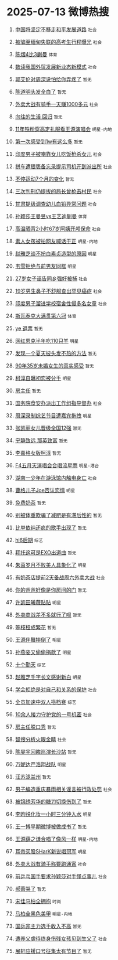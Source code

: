 # 2025-07-13 微博热搜 
1. [中国将坚定不移走和平发展道路](https://m.weibo.cn/search?containerid=100103type%3D1%26t%3D10%26q%3D%23%E4%B8%AD%E5%9B%BD%E5%B0%86%E5%9D%9A%E5%AE%9A%E4%B8%8D%E7%A7%BB%E8%B5%B0%E5%92%8C%E5%B9%B3%E5%8F%91%E5%B1%95%E9%81%93%E8%B7%AF%23&stream_entry_id=51&isnewpage=1&extparam=seat%3D1%26q%3D%2523%25E4%25B8%25AD%25E5%259B%25BD%25E5%25B0%2586%25E5%259D%259A%25E5%25AE%259A%25E4%25B8%258D%25E7%25A7%25BB%25E8%25B5%25B0%25E5%2592%258C%25E5%25B9%25B3%25E5%258F%2591%25E5%25B1%2595%25E9%2581%2593%25E8%25B7%25AF%2523%26filter_type%3Drealtimehot%26stream_entry_id%3D51%26c_type%3D51%26cate%3D10103%26dgr%3D0%26pos%3D0%26display_time%3D1752362935%26pre_seqid%3D17523629354450054479) `社会` 

2. [被骗至缅甸失联的高考生行程曝光](https://m.weibo.cn/search?containerid=100103type%3D1%26t%3D10%26q%3D%23%E8%A2%AB%E9%AA%97%E8%87%B3%E7%BC%85%E7%94%B8%E5%A4%B1%E8%81%94%E7%9A%84%E9%AB%98%E8%80%83%E7%94%9F%E8%A1%8C%E7%A8%8B%E6%9B%9D%E5%85%89%23&stream_entry_id=31&isnewpage=1&extparam=seat%3D1%26filter_type%3Drealtimehot%26band_rank%3D1%26c_type%3D31%26lcate%3D5001%26realpos%3D1%26q%3D%2523%25E8%25A2%25AB%25E9%25AA%2597%25E8%2587%25B3%25E7%25BC%2585%25E7%2594%25B8%25E5%25A4%25B1%25E8%2581%2594%25E7%259A%2584%25E9%25AB%2598%25E8%2580%2583%25E7%2594%259F%25E8%25A1%258C%25E7%25A8%258B%25E6%259B%259D%25E5%2585%2589%2523%26dgr%3D0%26cate%3D5001%26flag%3D2%26stream_entry_id%3D31%26pos%3D0%26display_time%3D1752362935%26pre_seqid%3D17523629354450054479) `社会` 

3. [陈熠4比3蒯曼](https://m.weibo.cn/search?containerid=100103type%3D1%26t%3D10%26q%3D%23%E9%99%88%E7%86%A04%E6%AF%943%E8%92%AF%E6%9B%BC%23&stream_entry_id=31&isnewpage=1&extparam=seat%3D1%26filter_type%3Drealtimehot%26band_rank%3D2%26c_type%3D31%26lcate%3D5001%26realpos%3D2%26q%3D%2523%25E9%2599%2588%25E7%2586%25A04%25E6%25AF%25943%25E8%2592%25AF%25E6%259B%25BC%2523%26dgr%3D0%26cate%3D5001%26flag%3D1%26stream_entry_id%3D31%26pos%3D1%26display_time%3D1752362935%26pre_seqid%3D17523629354450054479) `体育` 

4. [数读我国外贸发展新业态新模式](https://m.weibo.cn/search?containerid=100103type%3D1%26t%3D10%26q%3D%23%E6%95%B0%E8%AF%BB%E6%88%91%E5%9B%BD%E5%A4%96%E8%B4%B8%E5%8F%91%E5%B1%95%E6%96%B0%E4%B8%9A%E6%80%81%E6%96%B0%E6%A8%A1%E5%BC%8F%23&stream_entry_id=31&isnewpage=1&extparam=seat%3D1%26filter_type%3Drealtimehot%26band_rank%3D3%26c_type%3D31%26lcate%3D5001%26realpos%3D3%26q%3D%2523%25E6%2595%25B0%25E8%25AF%25BB%25E6%2588%2591%25E5%259B%25BD%25E5%25A4%2596%25E8%25B4%25B8%25E5%258F%2591%25E5%25B1%2595%25E6%2596%25B0%25E4%25B8%259A%25E6%2580%2581%25E6%2596%25B0%25E6%25A8%25A1%25E5%25BC%258F%2523%26dgr%3D0%26cate%3D5001%26flag%3D0%26stream_entry_id%3D31%26pos%3D2%26display_time%3D1752362935%26pre_seqid%3D17523629354450054479) `社会` 

5. [郭艾伦对周深说怕给你弄疼了](https://m.weibo.cn/search?containerid=100103type%3D1%26t%3D10%26q%3D%E9%83%AD%E8%89%BE%E4%BC%A6%E5%AF%B9%E5%91%A8%E6%B7%B1%E8%AF%B4%E6%80%95%E7%BB%99%E4%BD%A0%E5%BC%84%E7%96%BC%E4%BA%86&stream_entry_id=31&isnewpage=1&extparam=seat%3D1%26filter_type%3Drealtimehot%26band_rank%3D4%26c_type%3D31%26lcate%3D5001%26realpos%3D4%26q%3D%25E9%2583%25AD%25E8%2589%25BE%25E4%25BC%25A6%25E5%25AF%25B9%25E5%2591%25A8%25E6%25B7%25B1%25E8%25AF%25B4%25E6%2580%2595%25E7%25BB%2599%25E4%25BD%25A0%25E5%25BC%2584%25E7%2596%25BC%25E4%25BA%2586%26dgr%3D0%26cate%3D5001%26flag%3D16%26stream_entry_id%3D31%26pos%3D3%26display_time%3D1752362935%26pre_seqid%3D17523629354450054479) `暂无` 

6. [陈道明头发全白了](https://m.weibo.cn/search?containerid=100103type%3D1%26t%3D10%26q%3D%E9%99%88%E9%81%93%E6%98%8E%E5%A4%B4%E5%8F%91%E5%85%A8%E7%99%BD%E4%BA%86&stream_entry_id=31&isnewpage=1&extparam=seat%3D1%26filter_type%3Drealtimehot%26band_rank%3D5%26c_type%3D31%26lcate%3D5001%26realpos%3D5%26q%3D%25E9%2599%2588%25E9%2581%2593%25E6%2598%258E%25E5%25A4%25B4%25E5%258F%2591%25E5%2585%25A8%25E7%2599%25BD%25E4%25BA%2586%26dgr%3D0%26cate%3D5001%26flag%3D2%26stream_entry_id%3D31%26pos%3D4%26display_time%3D1752362935%26pre_seqid%3D17523629354450054479) `暂无` 

7. [外卖大战有骑手一天赚1000多元](https://m.weibo.cn/search?containerid=100103type%3D1%26t%3D10%26q%3D%23%E5%A4%96%E5%8D%96%E5%A4%A7%E6%88%98%E6%9C%89%E9%AA%91%E6%89%8B%E4%B8%80%E5%A4%A9%E8%B5%9A1000%E5%A4%9A%E5%85%83%23&stream_entry_id=31&isnewpage=1&extparam=seat%3D1%26filter_type%3Drealtimehot%26band_rank%3D6%26c_type%3D31%26lcate%3D5001%26realpos%3D6%26q%3D%2523%25E5%25A4%2596%25E5%258D%2596%25E5%25A4%25A7%25E6%2588%2598%25E6%259C%2589%25E9%25AA%2591%25E6%2589%258B%25E4%25B8%2580%25E5%25A4%25A9%25E8%25B5%259A1000%25E5%25A4%259A%25E5%2585%2583%2523%26dgr%3D0%26cate%3D5001%26flag%3D0%26stream_entry_id%3D31%26pos%3D5%26display_time%3D1752362935%26pre_seqid%3D17523629354450054479) `社会` 

8. [向往的生活 回归](https://m.weibo.cn/search?containerid=100103type%3D1%26t%3D10%26q%3D%E5%90%91%E5%BE%80%E7%9A%84%E7%94%9F%E6%B4%BB+%E5%9B%9E%E5%BD%92&stream_entry_id=31&isnewpage=1&extparam=seat%3D1%26filter_type%3Drealtimehot%26band_rank%3D7%26c_type%3D31%26lcate%3D5001%26realpos%3D7%26q%3D%25E5%2590%2591%25E5%25BE%2580%25E7%259A%2584%25E7%2594%259F%25E6%25B4%25BB%2520%25E5%259B%259E%25E5%25BD%2592%26dgr%3D0%26cate%3D5001%26flag%3D2%26stream_entry_id%3D31%26pos%3D6%26display_time%3D1752362935%26pre_seqid%3D17523629354450054479) `暂无` 

9. [11年铁粉穿高定礼服看王源演唱会](https://m.weibo.cn/search?containerid=100103type%3D1%26t%3D10%26q%3D%2311%E5%B9%B4%E9%93%81%E7%B2%89%E7%A9%BF%E9%AB%98%E5%AE%9A%E7%A4%BC%E6%9C%8D%E7%9C%8B%E7%8E%8B%E6%BA%90%E6%BC%94%E5%94%B1%E4%BC%9A%23&stream_entry_id=31&isnewpage=1&extparam=seat%3D1%26filter_type%3Drealtimehot%26band_rank%3D8%26c_type%3D31%26lcate%3D5001%26realpos%3D8%26q%3D%252311%25E5%25B9%25B4%25E9%2593%2581%25E7%25B2%2589%25E7%25A9%25BF%25E9%25AB%2598%25E5%25AE%259A%25E7%25A4%25BC%25E6%259C%258D%25E7%259C%258B%25E7%258E%258B%25E6%25BA%2590%25E6%25BC%2594%25E5%2594%25B1%25E4%25BC%259A%2523%26dgr%3D0%26cate%3D5001%26flag%3D2%26stream_entry_id%3D31%26pos%3D7%26display_time%3D1752362935%26pre_seqid%3D17523629354450054479) `明星-内地` 

10. [第一次感受到1w有这么多](https://m.weibo.cn/search?containerid=100103type%3D1%26t%3D10%26q%3D%E7%AC%AC%E4%B8%80%E6%AC%A1%E6%84%9F%E5%8F%97%E5%88%B01w%E6%9C%89%E8%BF%99%E4%B9%88%E5%A4%9A&stream_entry_id=31&isnewpage=1&extparam=seat%3D1%26filter_type%3Drealtimehot%26band_rank%3D9%26c_type%3D31%26lcate%3D5001%26realpos%3D9%26q%3D%25E7%25AC%25AC%25E4%25B8%2580%25E6%25AC%25A1%25E6%2584%259F%25E5%258F%2597%25E5%2588%25B01w%25E6%259C%2589%25E8%25BF%2599%25E4%25B9%2588%25E5%25A4%259A%26dgr%3D0%26cate%3D5001%26flag%3D2%26stream_entry_id%3D31%26pos%3D8%26display_time%3D1752362935%26pre_seqid%3D17523629354450054479) `暂无` 

11. [印度男子被嘲靠女儿吃饭枪杀女儿](https://m.weibo.cn/search?containerid=100103type%3D1%26t%3D10%26q%3D%23%E5%8D%B0%E5%BA%A6%E7%94%B7%E5%AD%90%E8%A2%AB%E5%98%B2%E9%9D%A0%E5%A5%B3%E5%84%BF%E5%90%83%E9%A5%AD%E6%9E%AA%E6%9D%80%E5%A5%B3%E5%84%BF%23&stream_entry_id=31&isnewpage=1&extparam=seat%3D1%26filter_type%3Drealtimehot%26band_rank%3D10%26c_type%3D31%26lcate%3D5001%26realpos%3D10%26q%3D%2523%25E5%258D%25B0%25E5%25BA%25A6%25E7%2594%25B7%25E5%25AD%2590%25E8%25A2%25AB%25E5%2598%25B2%25E9%259D%25A0%25E5%25A5%25B3%25E5%2584%25BF%25E5%2590%2583%25E9%25A5%25AD%25E6%259E%25AA%25E6%259D%2580%25E5%25A5%25B3%25E5%2584%25BF%2523%26dgr%3D0%26cate%3D5001%26flag%3D0%26stream_entry_id%3D31%26pos%3D9%26display_time%3D1752362935%26pre_seqid%3D17523629354450054479) `社会` 

12. [拼车遭猥亵备忘录提示司机开到派出所](https://m.weibo.cn/search?containerid=100103type%3D1%26t%3D10%26q%3D%23%E6%8B%BC%E8%BD%A6%E9%81%AD%E7%8C%A5%E4%BA%B5%E5%A4%87%E5%BF%98%E5%BD%95%E6%8F%90%E7%A4%BA%E5%8F%B8%E6%9C%BA%E5%BC%80%E5%88%B0%E6%B4%BE%E5%87%BA%E6%89%80%23&stream_entry_id=31&isnewpage=1&extparam=seat%3D1%26filter_type%3Drealtimehot%26band_rank%3D11%26c_type%3D31%26lcate%3D5001%26realpos%3D11%26q%3D%2523%25E6%258B%25BC%25E8%25BD%25A6%25E9%2581%25AD%25E7%258C%25A5%25E4%25BA%25B5%25E5%25A4%2587%25E5%25BF%2598%25E5%25BD%2595%25E6%258F%2590%25E7%25A4%25BA%25E5%258F%25B8%25E6%259C%25BA%25E5%25BC%2580%25E5%2588%25B0%25E6%25B4%25BE%25E5%2587%25BA%25E6%2589%2580%2523%26dgr%3D0%26cate%3D5001%26flag%3D0%26stream_entry_id%3D31%26pos%3D10%26display_time%3D1752362935%26pre_seqid%3D17523629354450054479) `社会` 

13. [不停运动7个月的变化](https://m.weibo.cn/search?containerid=100103type%3D1%26t%3D10%26q%3D%E4%B8%8D%E5%81%9C%E8%BF%90%E5%8A%A87%E4%B8%AA%E6%9C%88%E7%9A%84%E5%8F%98%E5%8C%96&stream_entry_id=31&isnewpage=1&extparam=seat%3D1%26filter_type%3Drealtimehot%26band_rank%3D12%26c_type%3D31%26lcate%3D5001%26realpos%3D12%26q%3D%25E4%25B8%258D%25E5%2581%259C%25E8%25BF%2590%25E5%258A%25A87%25E4%25B8%25AA%25E6%259C%2588%25E7%259A%2584%25E5%258F%2598%25E5%258C%2596%26dgr%3D0%26cate%3D5001%26flag%3D1%26stream_entry_id%3D31%26pos%3D11%26display_time%3D1752362935%26pre_seqid%3D17523629354450054479) `暂无` 

14. [三次判刑仍提拔的局长曾枪击村民](https://m.weibo.cn/search?containerid=100103type%3D1%26t%3D10%26q%3D%23%E4%B8%89%E6%AC%A1%E5%88%A4%E5%88%91%E4%BB%8D%E6%8F%90%E6%8B%94%E7%9A%84%E5%B1%80%E9%95%BF%E6%9B%BE%E6%9E%AA%E5%87%BB%E6%9D%91%E6%B0%91%23&stream_entry_id=31&isnewpage=1&extparam=seat%3D1%26filter_type%3Drealtimehot%26band_rank%3D13%26c_type%3D31%26lcate%3D5001%26realpos%3D13%26q%3D%2523%25E4%25B8%2589%25E6%25AC%25A1%25E5%2588%25A4%25E5%2588%2591%25E4%25BB%258D%25E6%258F%2590%25E6%258B%2594%25E7%259A%2584%25E5%25B1%2580%25E9%2595%25BF%25E6%259B%25BE%25E6%259E%25AA%25E5%2587%25BB%25E6%259D%2591%25E6%25B0%2591%2523%26dgr%3D0%26cate%3D5001%26flag%3D0%26stream_entry_id%3D31%26pos%3D12%26display_time%3D1752362935%26pre_seqid%3D17523629354450054479) `社会` 

15. [甘肃提级调查幼儿血铅异常问题](https://m.weibo.cn/search?containerid=100103type%3D1%26t%3D10%26q%3D%23%E7%94%98%E8%82%83%E6%8F%90%E7%BA%A7%E8%B0%83%E6%9F%A5%E5%B9%BC%E5%84%BF%E8%A1%80%E9%93%85%E5%BC%82%E5%B8%B8%E9%97%AE%E9%A2%98%23&stream_entry_id=31&isnewpage=1&extparam=seat%3D1%26filter_type%3Drealtimehot%26band_rank%3D14%26c_type%3D31%26lcate%3D5001%26realpos%3D14%26q%3D%2523%25E7%2594%2598%25E8%2582%2583%25E6%258F%2590%25E7%25BA%25A7%25E8%25B0%2583%25E6%259F%25A5%25E5%25B9%25BC%25E5%2584%25BF%25E8%25A1%2580%25E9%2593%2585%25E5%25BC%2582%25E5%25B8%25B8%25E9%2597%25AE%25E9%25A2%2598%2523%26dgr%3D0%26cate%3D5001%26flag%3D0%26stream_entry_id%3D31%26pos%3D13%26display_time%3D1752362935%26pre_seqid%3D17523629354450054479) `社会` 

16. [孙颖莎王曼昱vs王艺迪蒯曼](https://m.weibo.cn/search?containerid=100103type%3D1%26t%3D10%26q%3D%23%E5%AD%99%E9%A2%96%E8%8E%8E%E7%8E%8B%E6%9B%BC%E6%98%B1vs%E7%8E%8B%E8%89%BA%E8%BF%AA%E8%92%AF%E6%9B%BC%23&stream_entry_id=31&isnewpage=1&extparam=seat%3D1%26filter_type%3Drealtimehot%26band_rank%3D15%26c_type%3D31%26lcate%3D5001%26realpos%3D15%26q%3D%2523%25E5%25AD%2599%25E9%25A2%2596%25E8%258E%258E%25E7%258E%258B%25E6%259B%25BC%25E6%2598%25B1vs%25E7%258E%258B%25E8%2589%25BA%25E8%25BF%25AA%25E8%2592%25AF%25E6%259B%25BC%2523%26dgr%3D0%26cate%3D5001%26flag%3D0%26stream_entry_id%3D31%26pos%3D14%26display_time%3D1752362935%26pre_seqid%3D17523629354450054479) `体育` 

17. [高温晒背2小时67岁阿姨开颅保命](https://m.weibo.cn/search?containerid=100103type%3D1%26t%3D10%26q%3D%23%E9%AB%98%E6%B8%A9%E6%99%92%E8%83%8C2%E5%B0%8F%E6%97%B667%E5%B2%81%E9%98%BF%E5%A7%A8%E5%BC%80%E9%A2%85%E4%BF%9D%E5%91%BD%23&stream_entry_id=31&isnewpage=1&extparam=seat%3D1%26filter_type%3Drealtimehot%26band_rank%3D16%26c_type%3D31%26lcate%3D5001%26realpos%3D16%26q%3D%2523%25E9%25AB%2598%25E6%25B8%25A9%25E6%2599%2592%25E8%2583%258C2%25E5%25B0%258F%25E6%2597%25B667%25E5%25B2%2581%25E9%2598%25BF%25E5%25A7%25A8%25E5%25BC%2580%25E9%25A2%2585%25E4%25BF%259D%25E5%2591%25BD%2523%26dgr%3D0%26cate%3D5001%26flag%3D0%26stream_entry_id%3D31%26pos%3D15%26display_time%3D1752362935%26pre_seqid%3D17523629354450054479) `社会` 

18. [素人女孩被拍网友喊话于正](https://m.weibo.cn/search?containerid=100103type%3D1%26t%3D10%26q%3D%23%E7%B4%A0%E4%BA%BA%E5%A5%B3%E5%AD%A9%E8%A2%AB%E6%8B%8D%E7%BD%91%E5%8F%8B%E5%96%8A%E8%AF%9D%E4%BA%8E%E6%AD%A3%23&stream_entry_id=31&isnewpage=1&extparam=seat%3D1%26filter_type%3Drealtimehot%26band_rank%3D17%26c_type%3D31%26lcate%3D5001%26realpos%3D17%26q%3D%2523%25E7%25B4%25A0%25E4%25BA%25BA%25E5%25A5%25B3%25E5%25AD%25A9%25E8%25A2%25AB%25E6%258B%258D%25E7%25BD%2591%25E5%258F%258B%25E5%2596%258A%25E8%25AF%259D%25E4%25BA%258E%25E6%25AD%25A3%2523%26dgr%3D0%26cate%3D5001%26flag%3D0%26stream_entry_id%3D31%26pos%3D16%26display_time%3D1752362935%26pre_seqid%3D17523629354450054479) `明星-内地` 

19. [赵雅芝谈不扮白素贞造型的原因](https://m.weibo.cn/search?containerid=100103type%3D1%26t%3D10%26q%3D%23%E8%B5%B5%E9%9B%85%E8%8A%9D%E8%B0%88%E4%B8%8D%E6%89%AE%E7%99%BD%E7%B4%A0%E8%B4%9E%E9%80%A0%E5%9E%8B%E7%9A%84%E5%8E%9F%E5%9B%A0%23&stream_entry_id=31&isnewpage=1&extparam=seat%3D1%26filter_type%3Drealtimehot%26band_rank%3D18%26c_type%3D31%26lcate%3D5001%26realpos%3D18%26q%3D%2523%25E8%25B5%25B5%25E9%259B%2585%25E8%258A%259D%25E8%25B0%2588%25E4%25B8%258D%25E6%2589%25AE%25E7%2599%25BD%25E7%25B4%25A0%25E8%25B4%259E%25E9%2580%25A0%25E5%259E%258B%25E7%259A%2584%25E5%258E%259F%25E5%259B%25A0%2523%26dgr%3D0%26cate%3D5001%26flag%3D0%26stream_entry_id%3D31%26pos%3D17%26display_time%3D1752362935%26pre_seqid%3D17523629354450054479) `明星` 

20. [韦雪拒绝与前男友同框](https://m.weibo.cn/search?containerid=100103type%3D1%26t%3D10%26q%3D%23%E9%9F%A6%E9%9B%AA%E6%8B%92%E7%BB%9D%E4%B8%8E%E5%89%8D%E7%94%B7%E5%8F%8B%E5%90%8C%E6%A1%86%23&stream_entry_id=31&isnewpage=1&extparam=seat%3D1%26filter_type%3Drealtimehot%26band_rank%3D19%26c_type%3D31%26lcate%3D5001%26realpos%3D19%26q%3D%2523%25E9%259F%25A6%25E9%259B%25AA%25E6%258B%2592%25E7%25BB%259D%25E4%25B8%258E%25E5%2589%258D%25E7%2594%25B7%25E5%258F%258B%25E5%2590%258C%25E6%25A1%2586%2523%26dgr%3D0%26cate%3D5001%26flag%3D0%26stream_entry_id%3D31%26pos%3D18%26display_time%3D1752362935%26pre_seqid%3D17523629354450054479) `明星` 

21. [27岁女子诬告同乡强奸被捕](https://m.weibo.cn/search?containerid=100103type%3D1%26t%3D10%26q%3D%2327%E5%B2%81%E5%A5%B3%E5%AD%90%E8%AF%AC%E5%91%8A%E5%90%8C%E4%B9%A1%E5%BC%BA%E5%A5%B8%E8%A2%AB%E6%8D%95%23&stream_entry_id=31&isnewpage=1&extparam=seat%3D1%26filter_type%3Drealtimehot%26band_rank%3D20%26c_type%3D31%26lcate%3D5001%26realpos%3D20%26q%3D%252327%25E5%25B2%2581%25E5%25A5%25B3%25E5%25AD%2590%25E8%25AF%25AC%25E5%2591%258A%25E5%2590%258C%25E4%25B9%25A1%25E5%25BC%25BA%25E5%25A5%25B8%25E8%25A2%25AB%25E6%258D%2595%2523%26dgr%3D0%26cate%3D5001%26flag%3D0%26stream_entry_id%3D31%26pos%3D19%26display_time%3D1752362935%26pre_seqid%3D17523629354450054479) `社会` 

22. [19岁男生鼻子不舒服查出罕见癌症](https://m.weibo.cn/search?containerid=100103type%3D1%26t%3D10%26q%3D%2319%E5%B2%81%E7%94%B7%E7%94%9F%E9%BC%BB%E5%AD%90%E4%B8%8D%E8%88%92%E6%9C%8D%E6%9F%A5%E5%87%BA%E7%BD%95%E8%A7%81%E7%99%8C%E7%97%87%23&stream_entry_id=31&isnewpage=1&extparam=seat%3D1%26filter_type%3Drealtimehot%26band_rank%3D21%26c_type%3D31%26lcate%3D5001%26realpos%3D21%26q%3D%252319%25E5%25B2%2581%25E7%2594%25B7%25E7%2594%259F%25E9%25BC%25BB%25E5%25AD%2590%25E4%25B8%258D%25E8%2588%2592%25E6%259C%258D%25E6%259F%25A5%25E5%2587%25BA%25E7%25BD%2595%25E8%25A7%2581%25E7%2599%258C%25E7%2597%2587%2523%26dgr%3D0%26cate%3D5001%26flag%3D0%26stream_entry_id%3D31%26pos%3D20%26display_time%3D1752362935%26pre_seqid%3D17523629354450054479) `社会` 

23. [印度男子溜进学校宿舍性侵多名女童](https://m.weibo.cn/search?containerid=100103type%3D1%26t%3D10%26q%3D%23%E5%8D%B0%E5%BA%A6%E7%94%B7%E5%AD%90%E6%BA%9C%E8%BF%9B%E5%AD%A6%E6%A0%A1%E5%AE%BF%E8%88%8D%E6%80%A7%E4%BE%B5%E5%A4%9A%E5%90%8D%E5%A5%B3%E7%AB%A5%23&stream_entry_id=31&isnewpage=1&extparam=seat%3D1%26filter_type%3Drealtimehot%26band_rank%3D22%26c_type%3D31%26lcate%3D5001%26realpos%3D22%26q%3D%2523%25E5%258D%25B0%25E5%25BA%25A6%25E7%2594%25B7%25E5%25AD%2590%25E6%25BA%259C%25E8%25BF%259B%25E5%25AD%25A6%25E6%25A0%25A1%25E5%25AE%25BF%25E8%2588%258D%25E6%2580%25A7%25E4%25BE%25B5%25E5%25A4%259A%25E5%2590%258D%25E5%25A5%25B3%25E7%25AB%25A5%2523%26dgr%3D0%26cate%3D5001%26flag%3D0%26stream_entry_id%3D31%26pos%3D21%26display_time%3D1752362935%26pre_seqid%3D17523629354450054479) `社会` 

24. [斯瓦泰克大满贯第六冠](https://m.weibo.cn/search?containerid=100103type%3D1%26t%3D10%26q%3D%23%E6%96%AF%E7%93%A6%E6%B3%B0%E5%85%8B%E5%A4%A7%E6%BB%A1%E8%B4%AF%E7%AC%AC%E5%85%AD%E5%86%A0%23&stream_entry_id=31&isnewpage=1&extparam=seat%3D1%26filter_type%3Drealtimehot%26band_rank%3D23%26c_type%3D31%26lcate%3D5001%26realpos%3D23%26q%3D%2523%25E6%2596%25AF%25E7%2593%25A6%25E6%25B3%25B0%25E5%2585%258B%25E5%25A4%25A7%25E6%25BB%25A1%25E8%25B4%25AF%25E7%25AC%25AC%25E5%2585%25AD%25E5%2586%25A0%2523%26dgr%3D0%26cate%3D5001%26flag%3D0%26stream_entry_id%3D31%26pos%3D22%26display_time%3D1752362935%26pre_seqid%3D17523629354450054479) `体育` 

25. [ye 退票](https://m.weibo.cn/search?containerid=100103type%3D1%26t%3D10%26q%3Dye+%E9%80%80%E7%A5%A8&stream_entry_id=31&isnewpage=1&extparam=seat%3D1%26filter_type%3Drealtimehot%26band_rank%3D24%26c_type%3D31%26lcate%3D5001%26realpos%3D24%26q%3Dye%2520%25E9%2580%2580%25E7%25A5%25A8%26dgr%3D0%26cate%3D5001%26flag%3D0%26stream_entry_id%3D31%26pos%3D23%26display_time%3D1752362935%26pre_seqid%3D17523629354450054479) `暂无` 

26. [网红恩克半年吃110只羊](https://m.weibo.cn/search?containerid=100103type%3D1%26t%3D10%26q%3D%23%E7%BD%91%E7%BA%A2%E6%81%A9%E5%85%8B%E5%8D%8A%E5%B9%B4%E5%90%83110%E5%8F%AA%E7%BE%8A%23&stream_entry_id=31&isnewpage=1&extparam=seat%3D1%26filter_type%3Drealtimehot%26band_rank%3D25%26c_type%3D31%26lcate%3D5001%26realpos%3D25%26q%3D%2523%25E7%25BD%2591%25E7%25BA%25A2%25E6%2581%25A9%25E5%2585%258B%25E5%258D%258A%25E5%25B9%25B4%25E5%2590%2583110%25E5%258F%25AA%25E7%25BE%258A%2523%26dgr%3D0%26cate%3D5001%26flag%3D0%26stream_entry_id%3D31%26pos%3D24%26display_time%3D1752362935%26pre_seqid%3D17523629354450054479) `明星` 

27. [发现一个夏天披头发不热的方法](https://m.weibo.cn/search?containerid=100103type%3D1%26t%3D10%26q%3D%E5%8F%91%E7%8E%B0%E4%B8%80%E4%B8%AA%E5%A4%8F%E5%A4%A9%E6%8A%AB%E5%A4%B4%E5%8F%91%E4%B8%8D%E7%83%AD%E7%9A%84%E6%96%B9%E6%B3%95&stream_entry_id=31&isnewpage=1&extparam=seat%3D1%26filter_type%3Drealtimehot%26band_rank%3D26%26c_type%3D31%26lcate%3D5001%26realpos%3D26%26q%3D%25E5%258F%2591%25E7%258E%25B0%25E4%25B8%2580%25E4%25B8%25AA%25E5%25A4%258F%25E5%25A4%25A9%25E6%258A%25AB%25E5%25A4%25B4%25E5%258F%2591%25E4%25B8%258D%25E7%2583%25AD%25E7%259A%2584%25E6%2596%25B9%25E6%25B3%2595%26dgr%3D0%26cate%3D5001%26flag%3D0%26stream_entry_id%3D31%26pos%3D25%26display_time%3D1752362935%26pre_seqid%3D17523629354450054479) `暂无` 

28. [90年35岁未婚女生的真实感受](https://m.weibo.cn/search?containerid=100103type%3D1%26t%3D10%26q%3D90%E5%B9%B435%E5%B2%81%E6%9C%AA%E5%A9%9A%E5%A5%B3%E7%94%9F%E7%9A%84%E7%9C%9F%E5%AE%9E%E6%84%9F%E5%8F%97&stream_entry_id=31&isnewpage=1&extparam=seat%3D1%26filter_type%3Drealtimehot%26band_rank%3D27%26c_type%3D31%26lcate%3D5001%26realpos%3D27%26q%3D90%25E5%25B9%25B435%25E5%25B2%2581%25E6%259C%25AA%25E5%25A9%259A%25E5%25A5%25B3%25E7%2594%259F%25E7%259A%2584%25E7%259C%259F%25E5%25AE%259E%25E6%2584%259F%25E5%258F%2597%26dgr%3D0%26cate%3D5001%26flag%3D0%26stream_entry_id%3D31%26pos%3D26%26display_time%3D1752362935%26pre_seqid%3D17523629354450054479) `暂无` 

29. [柯淳自曝初恋被分手](https://m.weibo.cn/search?containerid=100103type%3D1%26t%3D10%26q%3D%23%E6%9F%AF%E6%B7%B3%E8%87%AA%E6%9B%9D%E5%88%9D%E6%81%8B%E8%A2%AB%E5%88%86%E6%89%8B%23&stream_entry_id=31&isnewpage=1&extparam=seat%3D1%26filter_type%3Drealtimehot%26band_rank%3D28%26c_type%3D31%26lcate%3D5001%26realpos%3D28%26q%3D%2523%25E6%259F%25AF%25E6%25B7%25B3%25E8%2587%25AA%25E6%259B%259D%25E5%2588%259D%25E6%2581%258B%25E8%25A2%25AB%25E5%2588%2586%25E6%2589%258B%2523%26dgr%3D0%26cate%3D5001%26flag%3D0%26stream_entry_id%3D31%26pos%3D27%26display_time%3D1752362935%26pre_seqid%3D17523629354450054479) `明星` 

30. [房主任](https://m.weibo.cn/search?containerid=100103type%3D1%26t%3D10%26q%3D%E6%88%BF%E4%B8%BB%E4%BB%BB&stream_entry_id=31&isnewpage=1&extparam=seat%3D1%26filter_type%3Drealtimehot%26band_rank%3D29%26c_type%3D31%26lcate%3D5001%26realpos%3D29%26q%3D%25E6%2588%25BF%25E4%25B8%25BB%25E4%25BB%25BB%26dgr%3D0%26cate%3D5001%26flag%3D0%26stream_entry_id%3D31%26pos%3D28%26display_time%3D1752362935%26pre_seqid%3D17523629354450054479) `暂无` 

31. [国务院食安办派出工作组指导督办](https://m.weibo.cn/search?containerid=100103type%3D1%26t%3D10%26q%3D%23%E5%9B%BD%E5%8A%A1%E9%99%A2%E9%A3%9F%E5%AE%89%E5%8A%9E%E6%B4%BE%E5%87%BA%E5%B7%A5%E4%BD%9C%E7%BB%84%E6%8C%87%E5%AF%BC%E7%9D%A3%E5%8A%9E%23&stream_entry_id=31&isnewpage=1&extparam=seat%3D1%26filter_type%3Drealtimehot%26band_rank%3D30%26c_type%3D31%26lcate%3D5001%26realpos%3D30%26q%3D%2523%25E5%259B%25BD%25E5%258A%25A1%25E9%2599%25A2%25E9%25A3%259F%25E5%25AE%2589%25E5%258A%259E%25E6%25B4%25BE%25E5%2587%25BA%25E5%25B7%25A5%25E4%25BD%259C%25E7%25BB%2584%25E6%258C%2587%25E5%25AF%25BC%25E7%259D%25A3%25E5%258A%259E%2523%26dgr%3D0%26cate%3D5001%26flag%3D0%26stream_entry_id%3D31%26pos%3D29%26display_time%3D1752362935%26pre_seqid%3D17523629354450054479) `社会` 

32. [周深录制综艺节目遭嘉宾拖拽](https://m.weibo.cn/search?containerid=100103type%3D1%26t%3D10%26q%3D%23%E5%91%A8%E6%B7%B1%E5%BD%95%E5%88%B6%E7%BB%BC%E8%89%BA%E8%8A%82%E7%9B%AE%E9%81%AD%E5%98%89%E5%AE%BE%E6%8B%96%E6%8B%BD%23&stream_entry_id=31&isnewpage=1&extparam=seat%3D1%26filter_type%3Drealtimehot%26band_rank%3D31%26c_type%3D31%26lcate%3D5001%26realpos%3D31%26q%3D%2523%25E5%2591%25A8%25E6%25B7%25B1%25E5%25BD%2595%25E5%2588%25B6%25E7%25BB%25BC%25E8%2589%25BA%25E8%258A%2582%25E7%259B%25AE%25E9%2581%25AD%25E5%2598%2589%25E5%25AE%25BE%25E6%258B%2596%25E6%258B%25BD%2523%26dgr%3D0%26cate%3D5001%26flag%3D0%26stream_entry_id%3D31%26pos%3D30%26display_time%3D1752362935%26pre_seqid%3D17523629354450054479) `明星` 

33. [张凯丽女儿晋级全国12强](https://m.weibo.cn/search?containerid=100103type%3D1%26t%3D10%26q%3D%E5%BC%A0%E5%87%AF%E4%B8%BD%E5%A5%B3%E5%84%BF%E6%99%8B%E7%BA%A7%E5%85%A8%E5%9B%BD12%E5%BC%BA&stream_entry_id=31&isnewpage=1&extparam=seat%3D1%26filter_type%3Drealtimehot%26band_rank%3D32%26c_type%3D31%26lcate%3D5001%26realpos%3D32%26q%3D%25E5%25BC%25A0%25E5%2587%25AF%25E4%25B8%25BD%25E5%25A5%25B3%25E5%2584%25BF%25E6%2599%258B%25E7%25BA%25A7%25E5%2585%25A8%25E5%259B%25BD12%25E5%25BC%25BA%26dgr%3D0%26cate%3D5001%26flag%3D0%26stream_entry_id%3D31%26pos%3D31%26display_time%3D1752362935%26pre_seqid%3D17523629354450054479) `暂无` 

34. [宁静致远 那英致富](https://m.weibo.cn/search?containerid=100103type%3D1%26t%3D10%26q%3D%E5%AE%81%E9%9D%99%E8%87%B4%E8%BF%9C+%E9%82%A3%E8%8B%B1%E8%87%B4%E5%AF%8C&stream_entry_id=31&isnewpage=1&extparam=seat%3D1%26filter_type%3Drealtimehot%26band_rank%3D33%26c_type%3D31%26lcate%3D5001%26realpos%3D33%26q%3D%25E5%25AE%2581%25E9%259D%2599%25E8%2587%25B4%25E8%25BF%259C%2520%25E9%2582%25A3%25E8%258B%25B1%25E8%2587%25B4%25E5%25AF%258C%26dgr%3D0%26cate%3D5001%26flag%3D1%26stream_entry_id%3D31%26pos%3D32%26display_time%3D1752362935%26pre_seqid%3D17523629354450054479) `暂无` 

35. [李嘉格女版柯淳](https://m.weibo.cn/search?containerid=100103type%3D1%26t%3D10%26q%3D%E6%9D%8E%E5%98%89%E6%A0%BC%E5%A5%B3%E7%89%88%E6%9F%AF%E6%B7%B3&stream_entry_id=31&isnewpage=1&extparam=seat%3D1%26filter_type%3Drealtimehot%26band_rank%3D34%26c_type%3D31%26lcate%3D5001%26realpos%3D34%26q%3D%25E6%259D%258E%25E5%2598%2589%25E6%25A0%25BC%25E5%25A5%25B3%25E7%2589%2588%25E6%259F%25AF%25E6%25B7%25B3%26dgr%3D0%26cate%3D5001%26flag%3D0%26stream_entry_id%3D31%26pos%3D33%26display_time%3D1752362935%26pre_seqid%3D17523629354450054479) `暂无` 

36. [F4五月天演唱会合唱流星雨](https://m.weibo.cn/search?containerid=100103type%3D1%26t%3D10%26q%3D%23F4%E4%BA%94%E6%9C%88%E5%A4%A9%E6%BC%94%E5%94%B1%E4%BC%9A%E5%90%88%E5%94%B1%E6%B5%81%E6%98%9F%E9%9B%A8%23&stream_entry_id=31&isnewpage=1&extparam=seat%3D1%26filter_type%3Drealtimehot%26band_rank%3D35%26c_type%3D31%26lcate%3D5001%26realpos%3D35%26q%3D%2523F4%25E4%25BA%2594%25E6%259C%2588%25E5%25A4%25A9%25E6%25BC%2594%25E5%2594%25B1%25E4%25BC%259A%25E5%2590%2588%25E5%2594%25B1%25E6%25B5%2581%25E6%2598%259F%25E9%259B%25A8%2523%26dgr%3D0%26cate%3D5001%26flag%3D0%26stream_entry_id%3D31%26pos%3D34%26display_time%3D1752362935%26pre_seqid%3D17523629354450054479) `明星-港台` 

37. [湖南一少年在游泳馆内触电身亡](https://m.weibo.cn/search?containerid=100103type%3D1%26t%3D10%26q%3D%23%E6%B9%96%E5%8D%97%E4%B8%80%E5%B0%91%E5%B9%B4%E5%9C%A8%E6%B8%B8%E6%B3%B3%E9%A6%86%E5%86%85%E8%A7%A6%E7%94%B5%E8%BA%AB%E4%BA%A1%23&stream_entry_id=31&isnewpage=1&extparam=seat%3D1%26filter_type%3Drealtimehot%26band_rank%3D36%26c_type%3D31%26lcate%3D5001%26realpos%3D36%26q%3D%2523%25E6%25B9%2596%25E5%258D%2597%25E4%25B8%2580%25E5%25B0%2591%25E5%25B9%25B4%25E5%259C%25A8%25E6%25B8%25B8%25E6%25B3%25B3%25E9%25A6%2586%25E5%2586%2585%25E8%25A7%25A6%25E7%2594%25B5%25E8%25BA%25AB%25E4%25BA%25A1%2523%26dgr%3D0%26cate%3D5001%26flag%3D0%26stream_entry_id%3D31%26pos%3D35%26display_time%3D1752362935%26pre_seqid%3D17523629354450054479) `社会` 

38. [曹格儿子Joe否认恋情](https://m.weibo.cn/search?containerid=100103type%3D1%26t%3D10%26q%3D%23%E6%9B%B9%E6%A0%BC%E5%84%BF%E5%AD%90Joe%E5%90%A6%E8%AE%A4%E6%81%8B%E6%83%85%23&stream_entry_id=31&isnewpage=1&extparam=seat%3D1%26filter_type%3Drealtimehot%26band_rank%3D37%26c_type%3D31%26lcate%3D5001%26realpos%3D37%26q%3D%2523%25E6%259B%25B9%25E6%25A0%25BC%25E5%2584%25BF%25E5%25AD%2590Joe%25E5%2590%25A6%25E8%25AE%25A4%25E6%2581%258B%25E6%2583%2585%2523%26dgr%3D0%26cate%3D5001%26flag%3D0%26stream_entry_id%3D31%26pos%3D36%26display_time%3D1752362935%26pre_seqid%3D17523629354450054479) `明星` 

39. [免费奶茶](https://m.weibo.cn/search?containerid=100103type%3D1%26t%3D10%26q%3D%E5%85%8D%E8%B4%B9%E5%A5%B6%E8%8C%B6&stream_entry_id=31&isnewpage=1&extparam=seat%3D1%26filter_type%3Drealtimehot%26band_rank%3D38%26c_type%3D31%26lcate%3D5001%26realpos%3D38%26q%3D%25E5%2585%258D%25E8%25B4%25B9%25E5%25A5%25B6%25E8%258C%25B6%26dgr%3D0%26cate%3D5001%26flag%3D0%26stream_entry_id%3D31%26pos%3D37%26display_time%3D1752362935%26pre_seqid%3D17523629354450054479) `暂无` 

40. [别被体重欺骗了减肥是有滞后性的](https://m.weibo.cn/search?containerid=100103type%3D1%26t%3D10%26q%3D%E5%88%AB%E8%A2%AB%E4%BD%93%E9%87%8D%E6%AC%BA%E9%AA%97%E4%BA%86%E5%87%8F%E8%82%A5%E6%98%AF%E6%9C%89%E6%BB%9E%E5%90%8E%E6%80%A7%E7%9A%84&stream_entry_id=31&isnewpage=1&extparam=seat%3D1%26filter_type%3Drealtimehot%26band_rank%3D39%26c_type%3D31%26lcate%3D5001%26realpos%3D39%26q%3D%25E5%2588%25AB%25E8%25A2%25AB%25E4%25BD%2593%25E9%2587%258D%25E6%25AC%25BA%25E9%25AA%2597%25E4%25BA%2586%25E5%2587%258F%25E8%2582%25A5%25E6%2598%25AF%25E6%259C%2589%25E6%25BB%259E%25E5%2590%258E%25E6%2580%25A7%25E7%259A%2584%26dgr%3D0%26cate%3D5001%26flag%3D1%26stream_entry_id%3D31%26pos%3D38%26display_time%3D1752362935%26pre_seqid%3D17523629354450054479) `暂无` 

41. [比单依纯还疯的歌手出现了](https://m.weibo.cn/search?containerid=100103type%3D1%26t%3D10%26q%3D%E6%AF%94%E5%8D%95%E4%BE%9D%E7%BA%AF%E8%BF%98%E7%96%AF%E7%9A%84%E6%AD%8C%E6%89%8B%E5%87%BA%E7%8E%B0%E4%BA%86&stream_entry_id=31&isnewpage=1&extparam=seat%3D1%26filter_type%3Drealtimehot%26band_rank%3D40%26c_type%3D31%26lcate%3D5001%26realpos%3D40%26q%3D%25E6%25AF%2594%25E5%258D%2595%25E4%25BE%259D%25E7%25BA%25AF%25E8%25BF%2598%25E7%2596%25AF%25E7%259A%2584%25E6%25AD%258C%25E6%2589%258B%25E5%2587%25BA%25E7%258E%25B0%25E4%25BA%2586%26dgr%3D0%26cate%3D5001%26flag%3D0%26stream_entry_id%3D31%26pos%3D39%26display_time%3D1752362935%26pre_seqid%3D17523629354450054479) `暂无` 

42. [hi6后期](https://m.weibo.cn/search?containerid=100103type%3D1%26t%3D10%26q%3Dhi6%E5%90%8E%E6%9C%9F&stream_entry_id=31&isnewpage=1&extparam=seat%3D1%26filter_type%3Drealtimehot%26band_rank%3D41%26c_type%3D31%26lcate%3D5001%26realpos%3D41%26q%3Dhi6%25E5%2590%258E%25E6%259C%259F%26dgr%3D0%26cate%3D5001%26flag%3D0%26stream_entry_id%3D31%26pos%3D40%26display_time%3D1752362935%26pre_seqid%3D17523629354450054479) `综艺` 

43. [拜托这可是EXO出道曲](https://m.weibo.cn/search?containerid=100103type%3D1%26t%3D10%26q%3D%E6%8B%9C%E6%89%98%E8%BF%99%E5%8F%AF%E6%98%AFEXO%E5%87%BA%E9%81%93%E6%9B%B2&stream_entry_id=31&isnewpage=1&extparam=seat%3D1%26filter_type%3Drealtimehot%26band_rank%3D42%26c_type%3D31%26lcate%3D5001%26realpos%3D42%26q%3D%25E6%258B%259C%25E6%2589%2598%25E8%25BF%2599%25E5%258F%25AF%25E6%2598%25AFEXO%25E5%2587%25BA%25E9%2581%2593%25E6%259B%25B2%26dgr%3D0%26cate%3D5001%26flag%3D0%26stream_entry_id%3D31%26pos%3D41%26display_time%3D1752362935%26pre_seqid%3D17523629354450054479) `暂无` 

44. [朱茵岁月不败美人具象化了](https://m.weibo.cn/search?containerid=100103type%3D1%26t%3D10%26q%3D%E6%9C%B1%E8%8C%B5%E5%B2%81%E6%9C%88%E4%B8%8D%E8%B4%A5%E7%BE%8E%E4%BA%BA%E5%85%B7%E8%B1%A1%E5%8C%96%E4%BA%86&stream_entry_id=31&isnewpage=1&extparam=seat%3D1%26filter_type%3Drealtimehot%26band_rank%3D43%26c_type%3D31%26lcate%3D5001%26realpos%3D43%26q%3D%25E6%259C%25B1%25E8%258C%25B5%25E5%25B2%2581%25E6%259C%2588%25E4%25B8%258D%25E8%25B4%25A5%25E7%25BE%258E%25E4%25BA%25BA%25E5%2585%25B7%25E8%25B1%25A1%25E5%258C%2596%25E4%25BA%2586%26dgr%3D0%26cate%3D5001%26flag%3D0%26stream_entry_id%3D31%26pos%3D42%26display_time%3D1752362935%26pre_seqid%3D17523629354450054479) `明星` 

45. [有奶茶店提前2天备战周六外卖大战](https://m.weibo.cn/search?containerid=100103type%3D1%26t%3D10%26q%3D%23%E6%9C%89%E5%A5%B6%E8%8C%B6%E5%BA%97%E6%8F%90%E5%89%8D2%E5%A4%A9%E5%A4%87%E6%88%98%E5%91%A8%E5%85%AD%E5%A4%96%E5%8D%96%E5%A4%A7%E6%88%98%23&stream_entry_id=31&isnewpage=1&extparam=seat%3D1%26filter_type%3Drealtimehot%26band_rank%3D44%26c_type%3D31%26lcate%3D5001%26realpos%3D44%26q%3D%2523%25E6%259C%2589%25E5%25A5%25B6%25E8%258C%25B6%25E5%25BA%2597%25E6%258F%2590%25E5%2589%258D2%25E5%25A4%25A9%25E5%25A4%2587%25E6%2588%2598%25E5%2591%25A8%25E5%2585%25AD%25E5%25A4%2596%25E5%258D%2596%25E5%25A4%25A7%25E6%2588%2598%2523%26dgr%3D0%26cate%3D5001%26flag%3D0%26stream_entry_id%3D31%26pos%3D43%26display_time%3D1752362935%26pre_seqid%3D17523629354450054479) `社会` 

46. [你的爸爸好像是你房间的门](https://m.weibo.cn/search?containerid=100103type%3D1%26t%3D10%26q%3D%E4%BD%A0%E7%9A%84%E7%88%B8%E7%88%B8%E5%A5%BD%E5%83%8F%E6%98%AF%E4%BD%A0%E6%88%BF%E9%97%B4%E7%9A%84%E9%97%A8&stream_entry_id=31&isnewpage=1&extparam=seat%3D1%26filter_type%3Drealtimehot%26band_rank%3D45%26c_type%3D31%26lcate%3D5001%26realpos%3D45%26q%3D%25E4%25BD%25A0%25E7%259A%2584%25E7%2588%25B8%25E7%2588%25B8%25E5%25A5%25BD%25E5%2583%258F%25E6%2598%25AF%25E4%25BD%25A0%25E6%2588%25BF%25E9%2597%25B4%25E7%259A%2584%25E9%2597%25A8%26dgr%3D0%26cate%3D5001%26flag%3D0%26stream_entry_id%3D31%26pos%3D44%26display_time%3D1752362935%26pre_seqid%3D17523629354450054479) `暂无` 

47. [许凯田曦薇贴贴](https://m.weibo.cn/search?containerid=100103type%3D1%26t%3D10%26q%3D%23%E8%AE%B8%E5%87%AF%E7%94%B0%E6%9B%A6%E8%96%87%E8%B4%B4%E8%B4%B4%23&stream_entry_id=31&isnewpage=1&extparam=seat%3D1%26filter_type%3Drealtimehot%26band_rank%3D46%26c_type%3D31%26lcate%3D5001%26realpos%3D46%26q%3D%2523%25E8%25AE%25B8%25E5%2587%25AF%25E7%2594%25B0%25E6%259B%25A6%25E8%2596%2587%25E8%25B4%25B4%25E8%25B4%25B4%2523%26dgr%3D0%26cate%3D5001%26flag%3D0%26stream_entry_id%3D31%26pos%3D45%26display_time%3D1752362935%26pre_seqid%3D17523629354450054479) `明星` 

48. [外卖商战差不多就行了呗](https://m.weibo.cn/search?containerid=100103type%3D1%26t%3D10%26q%3D%E5%A4%96%E5%8D%96%E5%95%86%E6%88%98%E5%B7%AE%E4%B8%8D%E5%A4%9A%E5%B0%B1%E8%A1%8C%E4%BA%86%E5%91%97&stream_entry_id=31&isnewpage=1&extparam=seat%3D1%26filter_type%3Drealtimehot%26band_rank%3D47%26c_type%3D31%26lcate%3D5001%26realpos%3D47%26q%3D%25E5%25A4%2596%25E5%258D%2596%25E5%2595%2586%25E6%2588%2598%25E5%25B7%25AE%25E4%25B8%258D%25E5%25A4%259A%25E5%25B0%25B1%25E8%25A1%258C%25E4%25BA%2586%25E5%2591%2597%26dgr%3D0%26cate%3D5001%26flag%3D0%26stream_entry_id%3D31%26pos%3D46%26display_time%3D1752362935%26pre_seqid%3D17523629354450054479) `暂无` 

49. [等枝桠成繁花](https://m.weibo.cn/search?containerid=100103type%3D1%26t%3D10%26q%3D%E7%AD%89%E6%9E%9D%E6%A1%A0%E6%88%90%E7%B9%81%E8%8A%B1&stream_entry_id=31&isnewpage=1&extparam=seat%3D1%26filter_type%3Drealtimehot%26band_rank%3D48%26c_type%3D31%26lcate%3D5001%26realpos%3D48%26q%3D%25E7%25AD%2589%25E6%259E%259D%25E6%25A1%25A0%25E6%2588%2590%25E7%25B9%2581%25E8%258A%25B1%26dgr%3D0%26cate%3D5001%26flag%3D0%26stream_entry_id%3D31%26pos%3D47%26display_time%3D1752362935%26pre_seqid%3D17523629354450054479) `暂无` 

50. [王源伴舞摔倒了](https://m.weibo.cn/search?containerid=100103type%3D1%26t%3D10%26q%3D%23%E7%8E%8B%E6%BA%90%E4%BC%B4%E8%88%9E%E6%91%94%E5%80%92%E4%BA%86%23&stream_entry_id=31&isnewpage=1&extparam=seat%3D1%26filter_type%3Drealtimehot%26band_rank%3D49%26c_type%3D31%26lcate%3D5001%26realpos%3D49%26q%3D%2523%25E7%258E%258B%25E6%25BA%2590%25E4%25BC%25B4%25E8%2588%259E%25E6%2591%2594%25E5%2580%2592%25E4%25BA%2586%2523%26dgr%3D0%26cate%3D5001%26flag%3D0%26stream_entry_id%3D31%26pos%3D48%26display_time%3D1752362935%26pre_seqid%3D17523629354450054479) `明星` 

51. [孙燕姿又偷偷捐款了](https://m.weibo.cn/search?containerid=100103type%3D1%26t%3D10%26q%3D%23%E5%AD%99%E7%87%95%E5%A7%BF%E5%8F%88%E5%81%B7%E5%81%B7%E6%8D%90%E6%AC%BE%E4%BA%86%23&stream_entry_id=31&isnewpage=1&extparam=seat%3D1%26filter_type%3Drealtimehot%26band_rank%3D50%26c_type%3D31%26lcate%3D5001%26realpos%3D50%26q%3D%2523%25E5%25AD%2599%25E7%2587%2595%25E5%25A7%25BF%25E5%258F%2588%25E5%2581%25B7%25E5%2581%25B7%25E6%258D%2590%25E6%25AC%25BE%25E4%25BA%2586%2523%26dgr%3D0%26cate%3D5001%26flag%3D0%26stream_entry_id%3D31%26pos%3D49%26display_time%3D1752362935%26pre_seqid%3D17523629354450054479) `明星` 

52. [十个勤天](https://m.weibo.cn/search?containerid=100103type%3D1%26t%3D10%26q%3D%E5%8D%81%E4%B8%AA%E5%8B%A4%E5%A4%A9&stream_entry_id=31&isnewpage=1&extparam=seat%3D1%26cate%3D5001%26flag%3D0%26stream_entry_id%3D31%26realpos%3D17%26pos%3D16%26lcate%3D5001%26band_rank%3D17%26filter_type%3Drealtimehot%26dgr%3D0%26c_type%3D31%26q%3D%25E5%258D%2581%25E4%25B8%25AA%25E5%258B%25A4%25E5%25A4%25A9%26display_time%3D1752359256%26pre_seqid%3D17523592560309055316) `综艺` 

53. [赵雅芝千字长文感谢新白](https://m.weibo.cn/search?containerid=100103type%3D1%26t%3D10%26q%3D%E8%B5%B5%E9%9B%85%E8%8A%9D%E5%8D%83%E5%AD%97%E9%95%BF%E6%96%87%E6%84%9F%E8%B0%A2%E6%96%B0%E7%99%BD&stream_entry_id=31&isnewpage=1&extparam=seat%3D1%26cate%3D5001%26flag%3D0%26stream_entry_id%3D31%26realpos%3D42%26pos%3D41%26lcate%3D5001%26band_rank%3D42%26filter_type%3Drealtimehot%26dgr%3D0%26c_type%3D31%26q%3D%25E8%25B5%25B5%25E9%259B%2585%25E8%258A%259D%25E5%258D%2583%25E5%25AD%2597%25E9%2595%25BF%25E6%2596%2587%25E6%2584%259F%25E8%25B0%25A2%25E6%2596%25B0%25E7%2599%25BD%26display_time%3D1752359256%26pre_seqid%3D17523592560309055316) `明星` 

54. [学会拒绝是对自己和关系的保护](https://m.weibo.cn/search?containerid=100103type%3D1%26t%3D10%26q%3D%23%E5%AD%A6%E4%BC%9A%E6%8B%92%E7%BB%9D%E6%98%AF%E5%AF%B9%E8%87%AA%E5%B7%B1%E5%92%8C%E5%85%B3%E7%B3%BB%E7%9A%84%E4%BF%9D%E6%8A%A4%23&stream_entry_id=31&isnewpage=1&extparam=seat%3D1%26cate%3D5001%26flag%3D0%26stream_entry_id%3D31%26realpos%3D47%26pos%3D46%26lcate%3D5001%26band_rank%3D47%26filter_type%3Drealtimehot%26dgr%3D0%26c_type%3D31%26q%3D%2523%25E5%25AD%25A6%25E4%25BC%259A%25E6%258B%2592%25E7%25BB%259D%25E6%2598%25AF%25E5%25AF%25B9%25E8%2587%25AA%25E5%25B7%25B1%25E5%2592%258C%25E5%2585%25B3%25E7%25B3%25BB%25E7%259A%2584%25E4%25BF%259D%25E6%258A%25A4%2523%26display_time%3D1752359256%26pre_seqid%3D17523592560309055316) `社会` 

55. [全员加速中双人搭档赛](https://m.weibo.cn/search?containerid=100103type%3D1%26t%3D10%26q%3D%23%E5%85%A8%E5%91%98%E5%8A%A0%E9%80%9F%E4%B8%AD%E5%8F%8C%E4%BA%BA%E6%90%AD%E6%A1%A3%E8%B5%9B%23&stream_entry_id=31&isnewpage=1&extparam=seat%3D1%26cate%3D5001%26flag%3D0%26stream_entry_id%3D31%26realpos%3D48%26pos%3D47%26lcate%3D5001%26band_rank%3D48%26filter_type%3Drealtimehot%26dgr%3D0%26c_type%3D31%26q%3D%2523%25E5%2585%25A8%25E5%2591%2598%25E5%258A%25A0%25E9%2580%259F%25E4%25B8%25AD%25E5%258F%258C%25E4%25BA%25BA%25E6%2590%25AD%25E6%25A1%25A3%25E8%25B5%259B%2523%26display_time%3D1752359256%26pre_seqid%3D17523592560309055316) `综艺` 

56. [10余人接力守护党的一号机密](https://m.weibo.cn/search?containerid=100103type%3D1%26t%3D10%26q%3D%2310%E4%BD%99%E4%BA%BA%E6%8E%A5%E5%8A%9B%E5%AE%88%E6%8A%A4%E5%85%9A%E7%9A%84%E4%B8%80%E5%8F%B7%E6%9C%BA%E5%AF%86%23&stream_entry_id=31&isnewpage=1&extparam=seat%3D1%26cate%3D5001%26flag%3D0%26stream_entry_id%3D31%26realpos%3D50%26pos%3D49%26lcate%3D5001%26band_rank%3D50%26filter_type%3Drealtimehot%26dgr%3D0%26c_type%3D31%26q%3D%252310%25E4%25BD%2599%25E4%25BA%25BA%25E6%258E%25A5%25E5%258A%259B%25E5%25AE%2588%25E6%258A%25A4%25E5%2585%259A%25E7%259A%2584%25E4%25B8%2580%25E5%258F%25B7%25E6%259C%25BA%25E5%25AF%2586%2523%26display_time%3D1752359256%26pre_seqid%3D17523592560309055316) `社会` 

57. [房主任脱口秀](https://m.weibo.cn/search?containerid=100103type%3D1%26t%3D10%26q%3D%E6%88%BF%E4%B8%BB%E4%BB%BB%E8%84%B1%E5%8F%A3%E7%A7%80&stream_entry_id=31&isnewpage=1&extparam=seat%3D1%26realpos%3D43%26cate%3D5001%26q%3D%25E6%2588%25BF%25E4%25B8%25BB%25E4%25BB%25BB%25E8%2584%25B1%25E5%258F%25A3%25E7%25A7%2580%26dgr%3D0%26stream_entry_id%3D31%26pos%3D42%26flag%3D0%26band_rank%3D43%26filter_type%3Drealtimehot%26lcate%3D5001%26c_type%3D31%26display_time%3D1752355549%26pre_seqid%3D17523555494580054807) `暂无` 

58. [智搜分析火眼金睛](https://m.weibo.cn/search?containerid=100103type%3D1%26t%3D10%26q%3D%23%E6%99%BA%E6%90%9C%E5%88%86%E6%9E%90%E7%81%AB%E7%9C%BC%E9%87%91%E7%9D%9B%23&stream_entry_id=31&isnewpage=1&extparam=seat%3D1%26band_rank%3D4%26lcate%3D5001%26filter_type%3Drealtimehot%26is_ad_pos%3D1%26c_type%3D31%26q%3D%2523%25E6%2599%25BA%25E6%2590%259C%25E5%2588%2586%25E6%259E%2590%25E7%2581%25AB%25E7%259C%25BC%25E9%2587%2591%25E7%259D%259B%2523%26dgr%3D0%26cate%3D5001%26adid%3D293452%26pos%3D3%26stream_entry_id%3D31%26display_time%3D1752352175%26pre_seqid%3D175235217540100558132) `社会` 

59. [陈昊宇回眸巡演长沙站](https://m.weibo.cn/search?containerid=100103type%3D1%26t%3D10%26q%3D%23%E9%99%88%E6%98%8A%E5%AE%87%E5%9B%9E%E7%9C%B8%E5%B7%A1%E6%BC%94%E9%95%BF%E6%B2%99%E7%AB%99%23&stream_entry_id=31&isnewpage=1&extparam=seat%3D1%26flag%3D0%26band_rank%3D42%26lcate%3D5001%26filter_type%3Drealtimehot%26c_type%3D31%26q%3D%2523%25E9%2599%2588%25E6%2598%258A%25E5%25AE%2587%25E5%259B%259E%25E7%259C%25B8%25E5%25B7%25A1%25E6%25BC%2594%25E9%2595%25BF%25E6%25B2%2599%25E7%25AB%2599%2523%26dgr%3D0%26cate%3D5001%26realpos%3D42%26pos%3D42%26stream_entry_id%3D31%26display_time%3D1752352175%26pre_seqid%3D175235217540100558132) `暂无` 

60. [万妮达严浩翔战队](https://m.weibo.cn/search?containerid=100103type%3D1%26t%3D10%26q%3D%23%E4%B8%87%E5%A6%AE%E8%BE%BE%E4%B8%A5%E6%B5%A9%E7%BF%94%E6%88%98%E9%98%9F%23&stream_entry_id=31&isnewpage=1&extparam=seat%3D1%26stream_entry_id%3D31%26flag%3D0%26pos%3D45%26lcate%3D5001%26filter_type%3Drealtimehot%26q%3D%2523%25E4%25B8%2587%25E5%25A6%25AE%25E8%25BE%25BE%25E4%25B8%25A5%25E6%25B5%25A9%25E7%25BF%2594%25E6%2588%2598%25E9%2598%259F%2523%26band_rank%3D46%26dgr%3D0%26cate%3D5001%26c_type%3D31%26realpos%3D46%26display_time%3D1752348153%26pre_seqid%3D17523481533770056991) `明星` 

61. [汪苏泷兰州](https://m.weibo.cn/search?containerid=100103type%3D1%26t%3D10%26q%3D%E6%B1%AA%E8%8B%8F%E6%B3%B7%E5%85%B0%E5%B7%9E&stream_entry_id=31&isnewpage=1&extparam=seat%3D1%26stream_entry_id%3D31%26flag%3D0%26pos%3D46%26lcate%3D5001%26filter_type%3Drealtimehot%26q%3D%25E6%25B1%25AA%25E8%258B%258F%25E6%25B3%25B7%25E5%2585%25B0%25E5%25B7%259E%26band_rank%3D47%26dgr%3D0%26cate%3D5001%26c_type%3D31%26realpos%3D47%26display_time%3D1752348153%26pre_seqid%3D17523481533770056991) `暂无` 

62. [男子编造重庆暴雨相关谣言被行政处罚](https://m.weibo.cn/search?containerid=100103type%3D1%26t%3D10%26q%3D%23%E7%94%B7%E5%AD%90%E7%BC%96%E9%80%A0%E9%87%8D%E5%BA%86%E6%9A%B4%E9%9B%A8%E7%9B%B8%E5%85%B3%E8%B0%A3%E8%A8%80%E8%A2%AB%E8%A1%8C%E6%94%BF%E5%A4%84%E7%BD%9A%23&stream_entry_id=31&isnewpage=1&extparam=seat%3D1%26stream_entry_id%3D31%26pos%3D6%26band_rank%3D7%26filter_type%3Drealtimehot%26lcate%3D5001%26is_ad_pos%3D1%26c_type%3D31%26q%3D%2523%25E7%2594%25B7%25E5%25AD%2590%25E7%25BC%2596%25E9%2580%25A0%25E9%2587%258D%25E5%25BA%2586%25E6%259A%25B4%25E9%259B%25A8%25E7%259B%25B8%25E5%2585%25B3%25E8%25B0%25A3%25E8%25A8%2580%25E8%25A2%25AB%25E8%25A1%258C%25E6%2594%25BF%25E5%25A4%2584%25E7%25BD%259A%2523%26dgr%3D0%26cate%3D5001%26adid%3D293585%26display_time%3D1752345427%26pre_seqid%3D175234542716590560111) `社会` 

63. [被锦绣芳华的糖刀切换伤到了](https://m.weibo.cn/search?containerid=100103type%3D1%26t%3D10%26q%3D%E8%A2%AB%E9%94%A6%E7%BB%A3%E8%8A%B3%E5%8D%8E%E7%9A%84%E7%B3%96%E5%88%80%E5%88%87%E6%8D%A2%E4%BC%A4%E5%88%B0%E4%BA%86&stream_entry_id=31&isnewpage=1&extparam=seat%3D1%26stream_entry_id%3D31%26pos%3D46%26band_rank%3D46%26filter_type%3Drealtimehot%26realpos%3D46%26c_type%3D31%26lcate%3D5001%26q%3D%25E8%25A2%25AB%25E9%2594%25A6%25E7%25BB%25A3%25E8%258A%25B3%25E5%258D%258E%25E7%259A%2584%25E7%25B3%2596%25E5%2588%2580%25E5%2588%2587%25E6%258D%25A2%25E4%25BC%25A4%25E5%2588%25B0%25E4%25BA%2586%26dgr%3D0%26flag%3D0%26cate%3D5001%26display_time%3D1752345427%26pre_seqid%3D175234542716590560111) `暂无` 

64. [李昀锐化妆一小时三分钟入水](https://m.weibo.cn/search?containerid=100103type%3D1%26t%3D10%26q%3D%23%E6%9D%8E%E6%98%80%E9%94%90%E5%8C%96%E5%A6%86%E4%B8%80%E5%B0%8F%E6%97%B6%E4%B8%89%E5%88%86%E9%92%9F%E5%85%A5%E6%B0%B4%23&stream_entry_id=31&isnewpage=1&extparam=seat%3D1%26pos%3D36%26c_type%3D31%26lcate%3D5001%26cate%3D5001%26band_rank%3D37%26filter_type%3Drealtimehot%26flag%3D1%26stream_entry_id%3D31%26realpos%3D37%26dgr%3D0%26q%3D%2523%25E6%259D%258E%25E6%2598%2580%25E9%2594%2590%25E5%258C%2596%25E5%25A6%2586%25E4%25B8%2580%25E5%25B0%258F%25E6%2597%25B6%25E4%25B8%2589%25E5%2588%2586%25E9%2592%259F%25E5%2585%25A5%25E6%25B0%25B4%2523%26display_time%3D1752341058%26pre_seqid%3D17523410587610054725) `明星` 

65. [王一博早期微博被做成书了](https://m.weibo.cn/search?containerid=100103type%3D1%26t%3D10%26q%3D%E7%8E%8B%E4%B8%80%E5%8D%9A%E6%97%A9%E6%9C%9F%E5%BE%AE%E5%8D%9A%E8%A2%AB%E5%81%9A%E6%88%90%E4%B9%A6%E4%BA%86&stream_entry_id=31&isnewpage=1&extparam=seat%3D1%26pos%3D38%26c_type%3D31%26lcate%3D5001%26cate%3D5001%26band_rank%3D39%26filter_type%3Drealtimehot%26flag%3D0%26stream_entry_id%3D31%26realpos%3D39%26dgr%3D0%26q%3D%25E7%258E%258B%25E4%25B8%2580%25E5%258D%259A%25E6%2597%25A9%25E6%259C%259F%25E5%25BE%25AE%25E5%258D%259A%25E8%25A2%25AB%25E5%2581%259A%25E6%2588%2590%25E4%25B9%25A6%25E4%25BA%2586%26display_time%3D1752341058%26pre_seqid%3D17523410587610054725) `暂无` 

66. [王源薛之谦合唱了像风一样](https://m.weibo.cn/search?containerid=100103type%3D1%26t%3D10%26q%3D%23%E7%8E%8B%E6%BA%90%E8%96%9B%E4%B9%8B%E8%B0%A6%E5%90%88%E5%94%B1%E4%BA%86%E5%83%8F%E9%A3%8E%E4%B8%80%E6%A0%B7%23&stream_entry_id=31&isnewpage=1&extparam=seat%3D1%26pos%3D43%26c_type%3D31%26lcate%3D5001%26cate%3D5001%26band_rank%3D44%26filter_type%3Drealtimehot%26flag%3D0%26stream_entry_id%3D31%26realpos%3D44%26dgr%3D0%26q%3D%2523%25E7%258E%258B%25E6%25BA%2590%25E8%2596%259B%25E4%25B9%258B%25E8%25B0%25A6%25E5%2590%2588%25E5%2594%25B1%25E4%25BA%2586%25E5%2583%258F%25E9%25A3%258E%25E4%25B8%2580%25E6%25A0%25B7%2523%26display_time%3D1752341058%26pre_seqid%3D17523410587610054725) `明星-内地` 

67. [耳帝买股SHarK新说唱冠军](https://m.weibo.cn/search?containerid=100103type%3D1%26t%3D10%26q%3D%E8%80%B3%E5%B8%9D%E4%B9%B0%E8%82%A1SHarK%E6%96%B0%E8%AF%B4%E5%94%B1%E5%86%A0%E5%86%9B&stream_entry_id=31&isnewpage=1&extparam=seat%3D1%26pos%3D49%26c_type%3D31%26lcate%3D5001%26cate%3D5001%26band_rank%3D50%26filter_type%3Drealtimehot%26flag%3D1%26stream_entry_id%3D31%26realpos%3D50%26dgr%3D0%26q%3D%25E8%2580%25B3%25E5%25B8%259D%25E4%25B9%25B0%25E8%2582%25A1SHarK%25E6%2596%25B0%25E8%25AF%25B4%25E5%2594%25B1%25E5%2586%25A0%25E5%2586%259B%26display_time%3D1752341058%26pre_seqid%3D17523410587610054725) `明星` 

68. [外卖大战有骑手称要跑通宵](https://m.weibo.cn/search?containerid=100103type%3D1%26t%3D10%26q%3D%23%E5%A4%96%E5%8D%96%E5%A4%A7%E6%88%98%E6%9C%89%E9%AA%91%E6%89%8B%E7%A7%B0%E8%A6%81%E8%B7%91%E9%80%9A%E5%AE%B5%23&stream_entry_id=31&isnewpage=1&extparam=seat%3D1%26lcate%3D5001%26band_rank%3D6%26filter_type%3Drealtimehot%26c_type%3D31%26dgr%3D0%26cate%3D5001%26q%3D%2523%25E5%25A4%2596%25E5%258D%2596%25E5%25A4%25A7%25E6%2588%2598%25E6%259C%2589%25E9%25AA%2591%25E6%2589%258B%25E7%25A7%25B0%25E8%25A6%2581%25E8%25B7%2591%25E9%2580%259A%25E5%25AE%25B5%2523%26realpos%3D6%26stream_entry_id%3D31%26pos%3D5%26flag%3D2%26display_time%3D1752338013%26pre_seqid%3D17523380130550055172) `社会` 

69. [前乒乓国手要求孙颖莎对手懂点事儿](https://m.weibo.cn/search?containerid=100103type%3D1%26t%3D10%26q%3D%23%E5%89%8D%E4%B9%92%E4%B9%93%E5%9B%BD%E6%89%8B%E8%A6%81%E6%B1%82%E5%AD%99%E9%A2%96%E8%8E%8E%E5%AF%B9%E6%89%8B%E6%87%82%E7%82%B9%E4%BA%8B%E5%84%BF%23&stream_entry_id=31&isnewpage=1&extparam=seat%3D1%26lcate%3D5001%26band_rank%3D7%26filter_type%3Drealtimehot%26c_type%3D31%26dgr%3D0%26cate%3D5001%26q%3D%2523%25E5%2589%258D%25E4%25B9%2592%25E4%25B9%2593%25E5%259B%25BD%25E6%2589%258B%25E8%25A6%2581%25E6%25B1%2582%25E5%25AD%2599%25E9%25A2%2596%25E8%258E%258E%25E5%25AF%25B9%25E6%2589%258B%25E6%2587%2582%25E7%2582%25B9%25E4%25BA%258B%25E5%2584%25BF%2523%26realpos%3D7%26stream_entry_id%3D31%26pos%3D6%26flag%3D2%26display_time%3D1752338013%26pre_seqid%3D17523380130550055172) `社会` 

70. [郝蕾哭了](https://m.weibo.cn/search?containerid=100103type%3D1%26t%3D10%26q%3D%E9%83%9D%E8%95%BE%E5%93%AD%E4%BA%86&stream_entry_id=31&isnewpage=1&extparam=seat%3D1%26lcate%3D5001%26band_rank%3D34%26filter_type%3Drealtimehot%26c_type%3D31%26dgr%3D0%26cate%3D5001%26q%3D%25E9%2583%259D%25E8%2595%25BE%25E5%2593%25AD%25E4%25BA%2586%26realpos%3D34%26stream_entry_id%3D31%26pos%3D33%26flag%3D1%26display_time%3D1752338013%26pre_seqid%3D17523380130550055172) `暂无` 

71. [宋佳马柏全拥抱](https://m.weibo.cn/search?containerid=100103type%3D1%26t%3D10%26q%3D%E5%AE%8B%E4%BD%B3%E9%A9%AC%E6%9F%8F%E5%85%A8%E6%8B%A5%E6%8A%B1&stream_entry_id=31&isnewpage=1&extparam=seat%3D1%26lcate%3D5001%26band_rank%3D39%26filter_type%3Drealtimehot%26c_type%3D31%26dgr%3D0%26cate%3D5001%26q%3D%25E5%25AE%258B%25E4%25BD%25B3%25E9%25A9%25AC%25E6%259F%258F%25E5%2585%25A8%25E6%258B%25A5%25E6%258A%25B1%26realpos%3D39%26stream_entry_id%3D31%26pos%3D38%26flag%3D1%26display_time%3D1752338013%26pre_seqid%3D17523380130550055172) `时尚` 

72. [马柏全黑色美甲](https://m.weibo.cn/search?containerid=100103type%3D1%26t%3D10%26q%3D%23%E9%A9%AC%E6%9F%8F%E5%85%A8%E9%BB%91%E8%89%B2%E7%BE%8E%E7%94%B2%23&stream_entry_id=31&isnewpage=1&extparam=seat%3D1%26lcate%3D5001%26band_rank%3D44%26filter_type%3Drealtimehot%26c_type%3D31%26dgr%3D0%26cate%3D5001%26q%3D%2523%25E9%25A9%25AC%25E6%259F%258F%25E5%2585%25A8%25E9%25BB%2591%25E8%2589%25B2%25E7%25BE%258E%25E7%2594%25B2%2523%26realpos%3D44%26stream_entry_id%3D31%26pos%3D43%26flag%3D1%26display_time%3D1752338013%26pre_seqid%3D17523380130550055172) `明星-内地` 

73. [国乒非主力选手收入不高](https://m.weibo.cn/search?containerid=100103type%3D1%26t%3D10%26q%3D%E5%9B%BD%E4%B9%92%E9%9D%9E%E4%B8%BB%E5%8A%9B%E9%80%89%E6%89%8B%E6%94%B6%E5%85%A5%E4%B8%8D%E9%AB%98&stream_entry_id=31&isnewpage=1&extparam=seat%3D1%26lcate%3D5001%26band_rank%3D47%26filter_type%3Drealtimehot%26c_type%3D31%26dgr%3D0%26cate%3D5001%26q%3D%25E5%259B%25BD%25E4%25B9%2592%25E9%259D%259E%25E4%25B8%25BB%25E5%258A%259B%25E9%2580%2589%25E6%2589%258B%25E6%2594%25B6%25E5%2585%25A5%25E4%25B8%258D%25E9%25AB%2598%26realpos%3D47%26stream_entry_id%3D31%26pos%3D46%26flag%3D1%26display_time%3D1752338013%26pre_seqid%3D17523380130550055172) `暂无` 

74. [遭养父虐待终身伤残女孩见到生父了](https://m.weibo.cn/search?containerid=100103type%3D1%26t%3D10%26q%3D%23%E9%81%AD%E5%85%BB%E7%88%B6%E8%99%90%E5%BE%85%E7%BB%88%E8%BA%AB%E4%BC%A4%E6%AE%8B%E5%A5%B3%E5%AD%A9%E8%A7%81%E5%88%B0%E7%94%9F%E7%88%B6%E4%BA%86%23&stream_entry_id=31&isnewpage=1&extparam=seat%3D1%26lcate%3D5001%26band_rank%3D49%26filter_type%3Drealtimehot%26c_type%3D31%26dgr%3D0%26cate%3D5001%26q%3D%2523%25E9%2581%25AD%25E5%2585%25BB%25E7%2588%25B6%25E8%2599%2590%25E5%25BE%2585%25E7%25BB%2588%25E8%25BA%25AB%25E4%25BC%25A4%25E6%25AE%258B%25E5%25A5%25B3%25E5%25AD%25A9%25E8%25A7%2581%25E5%2588%25B0%25E7%2594%259F%25E7%2588%25B6%25E4%25BA%2586%2523%26realpos%3D49%26stream_entry_id%3D31%26pos%3D48%26flag%3D0%26display_time%3D1752338013%26pre_seqid%3D17523380130550055172) `社会` 

75. [展轩应援口号征集太有节目了](https://m.weibo.cn/search?containerid=100103type%3D1%26t%3D10%26q%3D%E5%B1%95%E8%BD%A9%E5%BA%94%E6%8F%B4%E5%8F%A3%E5%8F%B7%E5%BE%81%E9%9B%86%E5%A4%AA%E6%9C%89%E8%8A%82%E7%9B%AE%E4%BA%86&stream_entry_id=31&isnewpage=1&extparam=seat%3D1%26lcate%3D5001%26band_rank%3D50%26filter_type%3Drealtimehot%26c_type%3D31%26dgr%3D0%26cate%3D5001%26q%3D%25E5%25B1%2595%25E8%25BD%25A9%25E5%25BA%2594%25E6%258F%25B4%25E5%258F%25A3%25E5%258F%25B7%25E5%25BE%2581%25E9%259B%2586%25E5%25A4%25AA%25E6%259C%2589%25E8%258A%2582%25E7%259B%25AE%25E4%25BA%2586%26realpos%3D50%26stream_entry_id%3D31%26pos%3D49%26flag%3D0%26display_time%3D1752338013%26pre_seqid%3D17523380130550055172) `暂无` 
